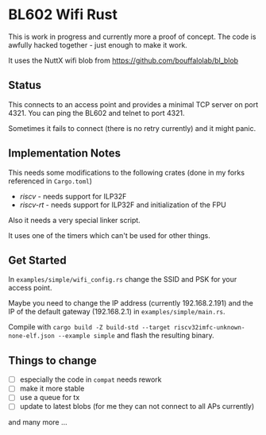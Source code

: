 # BL602 Wifi Rust

This is work in progress and currently more a proof of concept.
The code is awfully hacked together - just enough to make it work.

It uses the NuttX wifi blob from https://github.com/bouffalolab/bl_blob

## Status

This connects to an access point and provides a minimal TCP server on port 4321.
You can ping the BL602 and telnet to port 4321.

Sometimes it fails to connect (there is no retry currently) and it might panic.

## Implementation Notes

This needs some modifications to the following crates (done in my forks referenced in `Cargo.toml`)
- _riscv_ - needs support for ILP32F
- _riscv-rt_ - needs support for ILP32F and initialization of the FPU

Also it needs a very special linker script.

It uses one of the timers which can't be used for other things.

## Get Started

In `examples/simple/wifi_config.rs` change the SSID and PSK for your access point. 

Maybe you need to change the IP address (currently 192.168.2.191) and the IP of the default gateway (192.168.2.1) in `examples/simple/main.rs`.

Compile with `cargo build -Z build-std --target riscv32imfc-unknown-none-elf.json --example simple` and flash the resulting binary.

## Things to change

- [ ] especially the code in `compat` needs rework
- [ ] make it more stable
- [ ] use a queue for tx
- [ ] update to latest blobs (for me they can not connect to all APs currently)

and many more ...
